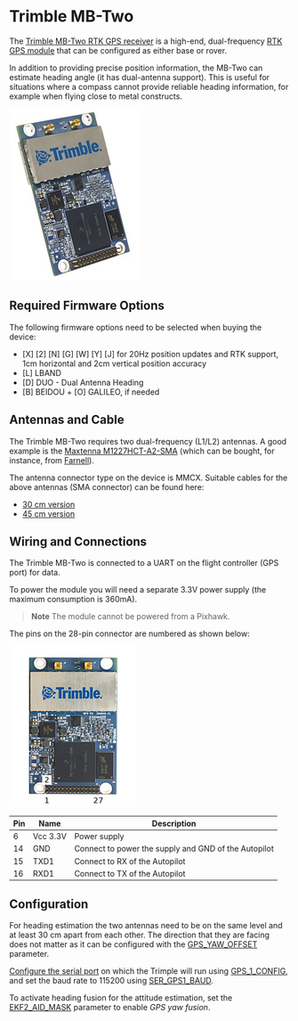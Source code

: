 # Trimble MB-Two

The [Trimble MB-Two RTK GPS receiver](https://www.trimble.com/Precision-GNSS/MB-Two-Board.aspx) is a high-end, dual-frequency [RTK GPS module](../gps_compass/rtk_gps.md) that can be configured as either base or rover.

In addition to providing precise position information, the MB-Two can estimate heading angle (it has dual-antenna support). This is useful for situations where a compass cannot provide reliable heading information, for example when flying close to metal constructs.

![MB-Two Hero image](../../assets/hardware/gps/rtk_trimble_two_gnss_hero.jpg)


## Required Firmware Options

The following firmware options need to be selected when buying the device:
- \[X\] \[2\] \[N\] \[G\] \[W\] \[Y\] \[J\] for 20Hz position updates and RTK support, 1cm horizontal and 2cm vertical position accuracy
- \[L\] LBAND
- \[D\] DUO - Dual Antenna Heading
- \[B\] BEIDOU + \[O\] GALILEO, if needed

## Antennas and Cable

The Trimble MB-Two requires two dual-frequency (L1/L2) antennas.
A good example is the [Maxtenna M1227HCT-A2-SMA](http://www.maxtena.com/products/helicore/m1227hct-a2-sma/) 
(which can be bought, for instance, from [Farnell](https://uk.farnell.com/maxtena/m1227hct-a2-sma/antenna-1-217-1-25-1-565-1-61ghz/dp/2484959)).

The antenna connector type on the device is MMCX. 
Suitable cables for the above antennas (SMA connector) can be found here:
- [30 cm version](https://www.digikey.com/products/en?mpart=415-0073-012&v=24)
- [45 cm version](https://www.digikey.com/products/en?mpart=415-0073-018&v=24)

## Wiring and Connections

The Trimble MB-Two is connected to a UART on the flight controller (GPS port) for data.

To power the module you will need a separate 3.3V power supply (the maximum consumption is 360mA). 

> **Note** The module cannot be powered from a Pixhawk.

The pins on the 28-pin connector are numbered as shown below:

![MB-Two Pinout](../../assets/hardware/gps/rtk_trimble_two_gnss_pinouts.jpg)

| Pin | Name  | Description
| --- | ------------- | --- |
| 6   | Vcc 3.3V      | Power supply   |
| 14  | GND           | Connect to power the supply and GND of the Autopilot   |
| 15  | TXD1          | Connect to RX of the Autopilot   |
| 16  | RXD1          | Connect to TX of the Autopilot   |

## Configuration

For heading estimation the two antennas need to be on the same level and at least 30 cm apart from each other.
The direction that they are facing does not matter as it can be configured with the [GPS_YAW_OFFSET](../advanced_config/parameter_reference.md#GPS_YAW_OFFSET) parameter.

[Configure the serial port](../peripherals/serial_configuration.md) on which the Trimple will run using [GPS_1_CONFIG](../advanced_config/parameter_reference.md#GPS_1_CONFIG), and set the baud rate to 115200 using [SER_GPS1_BAUD](../advanced_config/parameter_reference.md#SER_GPS1_BAUD).

To activate heading fusion for the attitude estimation, set the [EKF2_AID_MASK](../advanced_config/parameter_reference.md#EKF2_AID_MASK) parameter to enable *GPS yaw fusion*.
